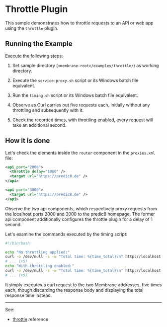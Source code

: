 # Throttle Plugin

This sample demonstrates how to throttle requests to an API or web app using the `throttle` plugin.


## Running the Example

Execute the following steps:

1. Set sample directory (`<membrane-root>/examples/throttle/`) as working directory.

2. Execute the `service-proxy.sh` script or its Windows batch file equivalent.

3. Run the `timing.sh` script or its Windows batch file equivalent.

4. Observe as Curl carries out five requests each, initially without any throttling and subsequently with it.

5. Check the recorded times, with throttling enabled, every request will take an additional second.


## How it is done

Let's check the elements inside the `router` component in the `proxies.xml` file:

```xml
<api port="2000">
  <throttle delay="1000" />
  <target url="https://predic8.de" />
</api>

<api port="3000">
  <target url="https://predic8.de" />
</api>
```

Observe the two api components, which respectively proxy requests from the localhost ports 2000 and 3000 to the predic8 homepage.
The former api component additionally configures the throttle plugin for a delay of 1 second.

Let's examine the commands executed by the timing script:
```sh
#!/bin/bash

echo "No throttling applied:"
curl -o /dev/null -s -w "Total time: %{time_total}\n" http://localhost:3000
# ... (x5)
echo "With throttling enabled:"
curl -o /dev/null -s -w "Total time: %{time_total}\n" http://localhost:2000
# ... (x5)
```

It simply executes a curl request to the two Membrane addresses, five times each, though discarding the response body and displaying the total response time instead.

---
See:
- [throttle](https://membrane-soa.org/api-gateway-doc/current/configuration/reference/throttle.htm) reference